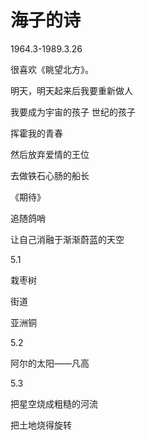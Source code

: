 # 海子的诗

1964.3-1989.3.26

很喜欢《眺望北方》。

明天，明天起来后我要重新做人

我要成为宇宙的孩子 世纪的孩子

挥霍我的青春

然后放弃爱情的王位

去做铁石心肠的船长



《期待》

追随鸽哨

让自己消融于渐渐蔚蓝的天空



5.1

栽枣树

街道

亚洲铜



5.2

阿尔的太阳——凡高



5.3

把星空烧成粗糙的河流

把土地烧得旋转
